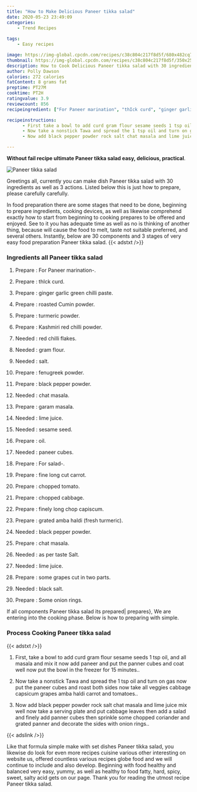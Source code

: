 ```yaml
---
title: "How to Make Delicious Paneer tikka salad"
date: 2020-05-23 23:49:09
categories:
    - Trend Recipes
    
tags:
    - Easy recipes

image: https://img-global.cpcdn.com/recipes/c38c804c217f8d5f/680x482cq70/paneer-tikka-salad-recipe-main-photo.jpg
thumbnail: https://img-global.cpcdn.com/recipes/c38c804c217f8d5f/350x250cq70/paneer-tikka-salad-recipe-main-photo.jpg
description: How to Cook Delicious Paneer tikka salad with 30 ingredients and 3 stages of easy cooking.
author: Polly Dawson
calories: 272 calories
fatContent: 8 grams fat
preptime: PT27M
cooktime: PT2H
ratingvalue: 3.9
reviewcount: 856
recipeingredient: ["For Paneer marination", "thIck curd", "ginger garlic green chilli paste", "roasted Cumin powder", "turmeric powder", "Kashmiri red chilli powder", "red chilli flakes", "gram flour", "salt", "fenugreek powder", "black pepper powder", "chat masala", "garam masala", "lime juice", "sesame seed", "oil", "paneer cubes", "For salad", "fine long cut carrot", "chopped tomato", "chopped cabbage", "finely long chop capiscum", "grated amba haldi fresh turmeric", "black pepper powder", "chat masala", "as per taste Salt", "lime juice", "some grapes cut in two parts", "black salt", "Some onion rings"]

recipeinstructions: 
      - First take a bowl to add curd gram flour sesame seeds 1 tsp oil and all masala and mix it now add paneer and put the panner cubes and coat well now put the bowl in the freezer for 15 minutes 
      - Now take a nonstick Tawa and spread the 1 tsp oil and turn on gas now put the paneer cubes and roast both sides now take all veggies cabbage capsicum grapes amba haldi carrot and tomatoes 
      - Now add black pepper powder rock salt chat masala and lime juice mix well now take a serving plate and put cabbage leaves then add a salad and finely add panner cubes then sprinkle some chopped coriander and grated panner and decorate the sides with onion rings

---
```




**Without fail recipe ultimate Paneer tikka salad easy, delicious, practical**. 


![Paneer tikka salad](https://img-global.cpcdn.com/recipes/c38c804c217f8d5f/680x482cq70/paneer-tikka-salad-recipe-main-photo.jpg "Paneer tikka salad")




Greetings all, currently you can make dish Paneer tikka salad with 30 ingredients as well as 3 actions. Listed below this is just how to prepare, please carefully carefully.

In food preparation there are some stages that need to be done, beginning to prepare ingredients, cooking devices, as well as likewise comprehend exactly how to start from beginning to cooking prepares to be offered and enjoyed. See to it you has adequate time as well as no is thinking of another thing, because will cause the food to melt, taste not suitable preferred, and several others. Instantly, below are 30 components and 3 stages of very easy food preparation Paneer tikka salad.
{{< adstxt />}}

### Ingredients all Paneer tikka salad


1. Prepare  : For Paneer marination-.

1. Prepare  : thIck curd.

1. Prepare  : ginger garlic green chilli paste.

1. Prepare  : roasted Cumin powder.

1. Prepare  : turmeric powder.

1. Prepare  : Kashmiri red chilli powder.

1. Needed  : red chilli flakes.

1. Needed  : gram flour.

1. Needed  : salt.

1. Prepare  : fenugreek powder.

1. Prepare  : black pepper powder.

1. Needed  : chat masala.

1. Prepare  : garam masala.

1. Needed  : lime juice.

1. Needed  : sesame seed.

1. Prepare  : oil.

1. Needed  : paneer cubes.

1. Prepare  : For salad-.

1. Prepare  : fine long cut carrot.

1. Prepare  : chopped tomato.

1. Prepare  : chopped cabbage.

1. Prepare  : finely long chop capiscum.

1. Prepare  : grated amba haldi (fresh turmeric).

1. Needed  : black pepper powder.

1. Prepare  : chat masala.

1. Needed  : as per taste Salt.

1. Needed  : lime juice.

1. Prepare  : some grapes cut in two parts.

1. Needed  : black salt.

1. Prepare  : Some onion rings.



If all components Paneer tikka salad its prepared| prepares}, We are entering into the cooking phase. Below is how to preparing with simple.

### Process Cooking Paneer tikka salad

{{< adstxt />}}


1. First, take a bowl to add curd gram flour sesame seeds 1 tsp oil, and all masala and mix it now add paneer and put the panner cubes and coat well now put the bowl in the freezer for 15 minutes..



1. Now take a nonstick Tawa and spread the 1 tsp oil and turn on gas now put the paneer cubes and roast both sides now take all veggies cabbage capsicum grapes amba haldi carrot and tomatoes..



1. Now add black pepper powder rock salt chat masala and lime juice mix well now take a serving plate and put cabbage leaves then add a salad and finely add panner cubes then sprinkle some chopped coriander and grated panner and decorate the sides with onion rings..





{{< adslink />}}

Like that formula simple make with set dishes Paneer tikka salad, you likewise do look for even more recipes cuisine various other interesting on website us, offered countless various recipes globe food and we will continue to include and also develop. Beginning with food healthy and balanced very easy, yummy, as well as healthy to food fatty, hard, spicy, sweet, salty acid gets on our page. Thank you for reading the utmost recipe Paneer tikka salad.
